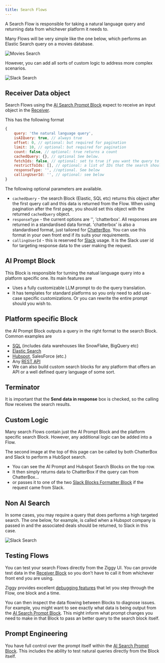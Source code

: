 ```yaml
---
title: Search Flows
---
```


A Search Flow is responsible for taking a natural language query and returning data from whichever platform it needs to.

Many Flows will be very simple like the one below, which performs an Elastic Search query on a movies database.

![Movies Search](/img/ai-intro/ai-search-flow-movies.png)

However, you can add all sorts of custom logic to address more complex scenarios.

![Slack Search](/img/ai-intro/ai-search-flow-slack.png)

## Receiver Data object
Search Flows using the [AI Search Prompt Block](/user-guide/block-types/ai/ai-search-prompt.md) expect to receive an input object in the [Receiver](/user-guide/block-types/core/Receiver.md).

This has the following format

```JavaScript
{
    query: 'the natural language query',
    isAIQuery: true, // always true
    offset: 0, // optional: but required for pagination
    limit: 10, // optional: but required for pagination
    count: false, // optional: true returns a count
    cachedQuery: {}, // optional See below. 
    fetchIds: false, // optional: set to true if you want the query to return a list of matched IDs
    restrictToIds: [], // optional: a list of IDs that the search should restrict the search to
    responseType: '', //optional. See below
    callingUserId: '', // optional: see below
}
```

The following optional parameters are available.

- `cachedQuery` - the search Block (Elastic, SQL etc) returns this object after the first query call and this data is returned from the Flow. When using pagination after the first page, you should set this object with the returned `cachedQuery` object.
- `responseType` - the current options are '', 'chatterbox'. All responses are returned in a standardised data format. 'chatterbox' is also a standardised format, just tailored for [ChatterBox](/search/search-chatterbox). You can use this format in your own front end if its suits your requirements.
- `callingUserId` - this is reserved for [Slack](/search/search-slack.md) usage. It is the Slack user id for targeting response data to the user making the request.

## AI Prompt Block
This Block is responsible for turning the natual language query into a platform specific one. Its main features are

- Uses a fully customizable LLM prompt to do the query translation.
- It has templates for standard platforms so you only need to add use-case specific customizations. Or you can rewrite the entire prompt should you wish to.

## Platform specific Block
the AI Prompt Block outputs a query in the right format to the search Block. Common examples are

- [SQL](/user-guide/block-types/utility/sql/sql-edge.md) (includes data warehouses like SnowFlake, BigQuery etc)
- [Elastic Search](/user-guide/block-types/elastic/elastic-search.md)
- [Hubspot](/user-guide/block-types/hubspot/hs-search.md), SalesForce (etc.)
- Any [REST API](/user-guide/block-types/utility/REST-Call.mdx) 
- We can also build custom search blocks for any platform that offers an API or a well defined query language of some sort.

## Terminator
It is important that the **Send data in response** box is checked, so the calling flow receives the search results.

## Custom Logic
Many search Flows contain just the AI Prompt Block and the platform specific search Block. However, any additional logic can be added into a Flow.

The second image at the top of this page can be called by both ChatterBox and Slack to perform a HubSpot search. 

- You can see the AI Prompt and Hubspot Search Blocks on the top row.
- It then simply returns data to ChatterBox if the query can from ChatterBox...
- or passes it to one of the two [Slack Blocks Formatter Block](../TODO.md) if the request came from Slack.

## Non AI Search
In some cases, you may require a query that does performs a high targeted search. The one below, for example, is called when a Hubspot company is passed in and the associated deals should be returned, to Slack in this case.

![Slack Search](/img/ai-intro/ai-customer-deals.png)

## Testing Flows
You can test your search Flows directly from the Ziggy UI. You can provide test data in the [Receiver Block](/user-guide/block-types/core/Receiver.md) so you don't have to call it from whichever front end you are using.

Ziggy provides excellent [debugging features](user-guide/editor/Debugging) that let you step through the Flow, one block and a time.

You can then inspect the data flowing between Blocks to diagnose issues. For example, you might want to see exactly what data is being output from the [AI Search Prompt Block](/user-guide/block-types/ai/ai-search-prompt.md). This might inform what prompt changes you need to make in that Block to pass an better query to the search block itself.

## Prompt Engineering
You have full control over the prompt itself within the [AI Search Prompt Block](/user-guide/block-types/ai/ai-search-prompt.md). This includes the ability to test natural queries directly from the Block itself.


